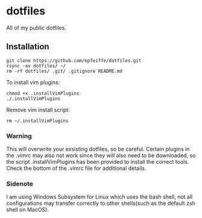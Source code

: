 # dotfiles
All of my public dotfiles.

Installation
------------
```
git clone https://github.com/epfeiffe/dotfiles.git
rsync -av dotfiles/ ~/
rm -rf dotfiles/ .git/ .gitignore README.md
```
To install vim plugins:
```
chmod +x .installVimPlugins
./.installVimPlugins
```
Remove vim install script:
```
rm ~/.installVimPlugins
```

### Warning
This will overwrite your exsisting dotfiles, so be careful. Certain plugins in the .vimrc may also not work since they will also need to be downloaded, so the script .installVimPlugins has been provided to install the correct tools. Check the bottom of the .vimrc file for additional details. 
### Sidenote
I am using Windows Subsystem for Linux which uses the bash shell, not all configurations may transfer correctly to other shells(such as the default zsh shell on MacOS).
